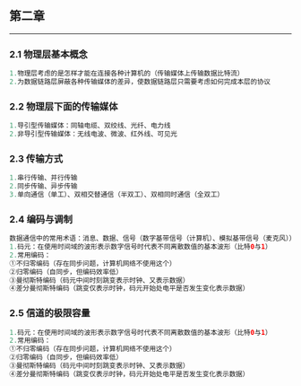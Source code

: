 ## 第二章
---
### 2.1 物理层基本概念
```java
1.物理层考虑的是怎样才能在连接各种计算机的（传输媒体上传输数据比特流）
2.为数据链路层屏蔽各种传输媒体的差异，使数据链路层只需要考虑如何完成本层的协议
```

### 2.2 物理层下面的传输媒体
```java
1.导引型传输媒体：同轴电缆、双绞线、光纤、电力线
2.非导引型传输媒体：无线电波、微波、红外线、可见光
```

### 2.3 传输方式
```java
1.串行传输、并行传输
2.同步传输、异步传输
3.单向通信（单工）、双相交替通信（半双工）、双相同时通信（全双工）
```

### 2.4 编码与调制
```java
数据通信中的常用术语：消息、数据、信号（数字基带信号（计算机）、模拟基带信号（麦克风））
1.码元：在使用时间域的波形表示数字信号时代表不同离散数值的基本波形（比特0与1）
2.常用编码：
①不归零编码（存在同步问题，计算机网络不使用这个）
②归零编码（自同步，但编码效率低）
③曼彻斯特编码（码元中间时刻跳变表示时钟、又表示数据）
④差分曼彻斯特编码（跳变仅表示时钟，码元开始处电平是否发生变化表示数据）
```

### 2.5 信道的极限容量
```java
1.码元：在使用时间域的波形表示数字信号时代表不同离散数值的基本波形（比特0与1）
2.常用编码：
①不归零编码（存在同步问题，计算机网络不使用这个）
②归零编码（自同步，但编码效率低）
③曼彻斯特编码（码元中间时刻跳变表示时钟、又表示数据）
④差分曼彻斯特编码（跳变仅表示时钟，码元开始处电平是否发生变化表示数据）
```